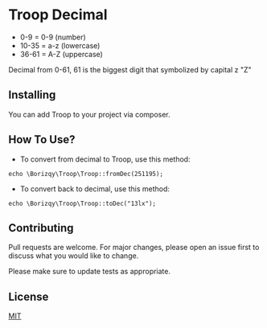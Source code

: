 # Troop Decimal

* 0-9 = 0-9 (number)
* 10-35 = a-z (lowercase)
* 36-61 = A-Z (uppercase)

Decimal from 0-61, 61 is the biggest digit that symbolized by capital z "Z"

## Installing

You can add Troop to your project via composer.


## How To Use?

* To convert from decimal to Troop, use this method:

```
echo \Borizqy\Troop\Troop::fromDec(251195);
```

* To convert back to decimal, use this method:
```
echo \Borizqy\Troop\Troop::toDec("13lx");
```


## Contributing
Pull requests are welcome. For major changes, please open an issue first to discuss what you would like to change.

Please make sure to update tests as appropriate.

## License
[MIT](https://choosealicense.com/licenses/mit/)
